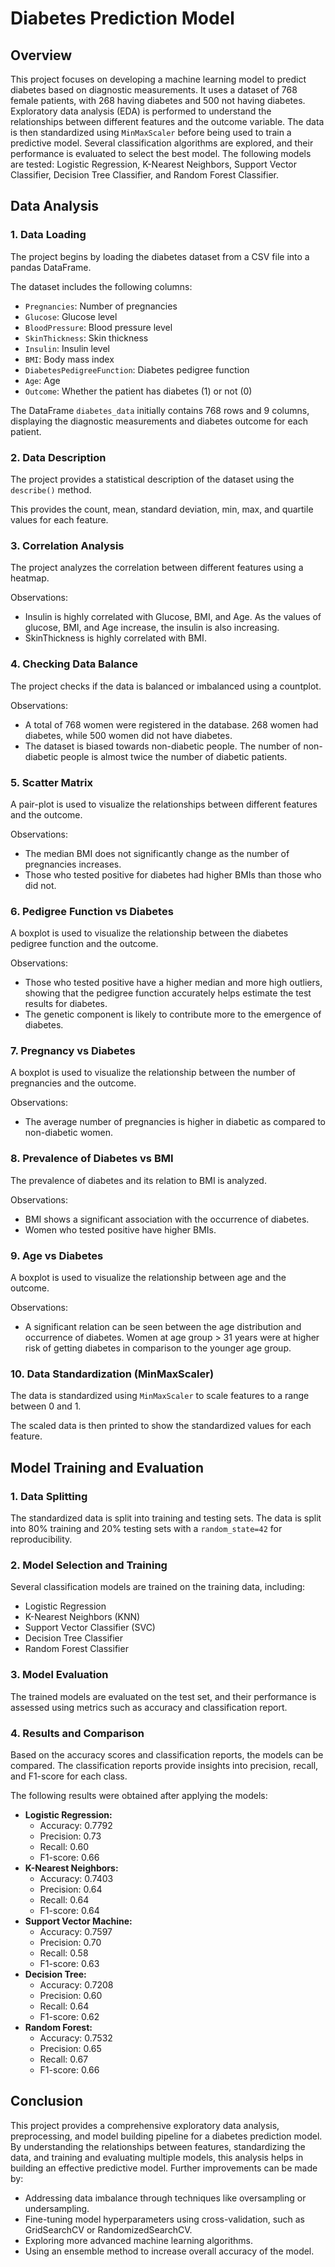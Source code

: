 # Diabetes Prediction Model

## Overview

This project focuses on developing a machine learning model to predict diabetes based on diagnostic measurements. It uses a dataset of 768 female patients, with 268 having diabetes and 500 not having diabetes. Exploratory data analysis (EDA) is performed to understand the relationships between different features and the outcome variable. The data is then standardized using `MinMaxScaler` before being used to train a predictive model. Several classification algorithms are explored, and their performance is evaluated to select the best model. The following models are tested: Logistic Regression, K-Nearest Neighbors, Support Vector Classifier, Decision Tree Classifier, and Random Forest Classifier.

## Data Analysis

### 1. Data Loading

The project begins by loading the diabetes dataset from a CSV file into a pandas DataFrame.


The dataset includes the following columns:

-   `Pregnancies`: Number of pregnancies
-   `Glucose`: Glucose level
-   `BloodPressure`: Blood pressure level
-   `SkinThickness`: Skin thickness
-   `Insulin`: Insulin level
-   `BMI`: Body mass index
-   `DiabetesPedigreeFunction`: Diabetes pedigree function
-   `Age`: Age
-   `Outcome`: Whether the patient has diabetes (1) or not (0)

The DataFrame `diabetes_data` initially contains 768 rows and 9 columns, displaying the diagnostic measurements and diabetes outcome for each patient.

### 2. Data Description

The project provides a statistical description of the dataset using the `describe()` method.


This provides the count, mean, standard deviation, min, max, and quartile values for each feature.

### 3. Correlation Analysis

The project analyzes the correlation between different features using a heatmap.


Observations:

*   Insulin is highly correlated with Glucose, BMI, and Age. As the values of glucose, BMI, and Age increase, the insulin is also increasing.
*   SkinThickness is highly correlated with BMI.

### 4. Checking Data Balance

The project checks if the data is balanced or imbalanced using a countplot.


Observations:

*   A total of 768 women were registered in the database. 268 women had diabetes, while 500 women did not have diabetes.
*   The dataset is biased towards non-diabetic people. The number of non-diabetic people is almost twice the number of diabetic patients.

### 5. Scatter Matrix

A pair-plot is used to visualize the relationships between different features and the outcome.


Observations:

*   The median BMI does not significantly change as the number of pregnancies increases.
*   Those who tested positive for diabetes had higher BMIs than those who did not.

### 6. Pedigree Function vs Diabetes

A boxplot is used to visualize the relationship between the diabetes pedigree function and the outcome.


Observations:

*   Those who tested positive have a higher median and more high outliers, showing that the pedigree function accurately helps estimate the test results for diabetes.
*   The genetic component is likely to contribute more to the emergence of diabetes.

### 7. Pregnancy vs Diabetes

A boxplot is used to visualize the relationship between the number of pregnancies and the outcome.


Observations:

*   The average number of pregnancies is higher in diabetic as compared to non-diabetic women.

### 8. Prevalence of Diabetes vs BMI

The prevalence of diabetes and its relation to BMI is analyzed.


Observations:

*   BMI shows a significant association with the occurrence of diabetes.
*   Women who tested positive have higher BMIs.

### 9. Age vs Diabetes

A boxplot is used to visualize the relationship between age and the outcome.


Observations:

*   A significant relation can be seen between the age distribution and occurrence of diabetes. Women at age group > 31 years were at higher risk of getting diabetes in comparison to the younger age group.

### 10. Data Standardization (MinMaxScaler)

The data is standardized using `MinMaxScaler` to scale features to a range between 0 and 1.


The scaled data is then printed to show the standardized values for each feature.

## Model Training and Evaluation

### 1. Data Splitting

The standardized data is split into training and testing sets. The data is split into 80% training and 20% testing sets with a `random_state=42` for reproducibility.


### 2. Model Selection and Training

Several classification models are trained on the training data, including:

*   Logistic Regression
*   K-Nearest Neighbors (KNN)
*   Support Vector Classifier (SVC)
*   Decision Tree Classifier
*   Random Forest Classifier


### 3. Model Evaluation

The trained models are evaluated on the test set, and their performance is assessed using metrics such as accuracy and classification report.


### 4. Results and Comparison

Based on the accuracy scores and classification reports, the models can be compared. The classification reports provide insights into precision, recall, and F1-score for each class.

The following results were obtained after applying the models:

*   **Logistic Regression:**
    *   Accuracy: 0.7792
    *   Precision: 0.73
    *   Recall: 0.60
    *   F1-score: 0.66
*   **K-Nearest Neighbors:**
    *   Accuracy: 0.7403
    *   Precision: 0.64
    *   Recall: 0.64
    *   F1-score: 0.64
*   **Support Vector Machine:**
    *   Accuracy: 0.7597
    *   Precision: 0.70
    *   Recall: 0.58
    *   F1-score: 0.63
*   **Decision Tree:**
    *   Accuracy: 0.7208
    *   Precision: 0.60
    *   Recall: 0.64
    *   F1-score: 0.62
*   **Random Forest:**
    *   Accuracy: 0.7532
    *   Precision: 0.65
    *   Recall: 0.67
    *   F1-score: 0.66

## Conclusion

This project provides a comprehensive exploratory data analysis, preprocessing, and model building pipeline for a diabetes prediction model. By understanding the relationships between features, standardizing the data, and training and evaluating multiple models, this analysis helps in building an effective predictive model. Further improvements can be made by:

*   Addressing data imbalance through techniques like oversampling or undersampling.
*   Fine-tuning model hyperparameters using cross-validation, such as GridSearchCV or RandomizedSearchCV.
*   Exploring more advanced machine learning algorithms.
*   Using an ensemble method to increase overall accuracy of the model.

